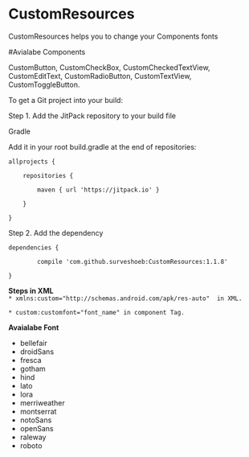 # CustomResources

CustomResources helps you to change your Components fonts  

#Avialabe Components

CustomButton, 
CustomCheckBox, 
CustomCheckedTextView, 
CustomEditText, 
CustomRadioButton, 
CustomTextView, 
CustomToggleButton.

To get a Git project into your build:

Step 1. Add the JitPack repository to your build file

Gradle

Add it in your root build.gradle at the end of repositories:
	
	allprojects {

		repositories {

			maven { url 'https://jitpack.io' }
		
		}
	
	}
  
  
  Step 2. Add the dependency
  
  	dependencies {
	
	        compile 'com.github.surveshoeb:CustomResources:1.1.8'
	
	}
	
<strong>Steps in XML</strong>  
 ```* xmlns:custom="http://schemas.android.com/apk/res-auto"  in XML.```
 
 ```* custom:customfont="font_name" in component Tag.```

<strong>Avaialabe Font</strong>  
 * bellefair
 * droidSans
 * fresca
 * gotham
 * hind
 * lato
 * lora
 * merriweather
 * montserrat
 * notoSans
 * openSans
 * raleway
 * roboto

